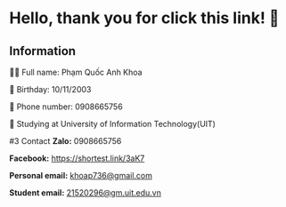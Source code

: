 # Hello, thank you for click this link! 👋

## Information

💁‍♂️ Full name: Phạm Quốc Anh Khoa

🍰 Birthday: 10/11/2003

📲 Phone number: 0908665756

🏫 Studying at University of Information Technology(UIT)


#3 Contact
**Zalo:** 0908665756

**Facebook:** https://shortest.link/3aK7

**Personal email:** khoap736@gmail.com

**Student email:** 21520296@gm.uit.edu.vn

